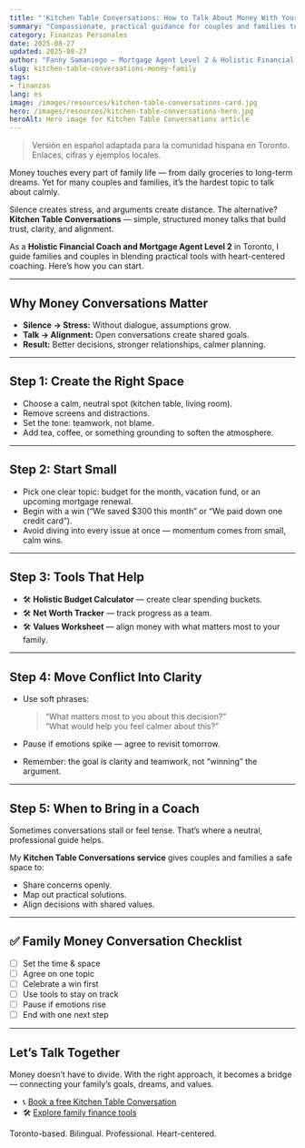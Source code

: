 ```yaml
---
title: "'Kitchen Table Conversations: How to Talk About Money With Your Partner and"
summary: "Compassionate, practical guidance for couples and families to discuss money"
category: Finanzas Personales
date: 2025-08-27
updated: 2025-08-27
author: "Fanny Samaniego — Mortgage Agent Level 2 & Holistic Financial Coach"
slug: kitchen-table-conversations-money-family
tags:
- finanzas
lang: es
image: /images/resources/kitchen-table-conversations-card.jpg
hero: /images/resources/kitchen-table-conversations-hero.jpg
heroAlt: Hero image for Kitchen Table Conversations article
---
```

> Versión en español adaptada para la comunidad hispana en Toronto. Enlaces, cifras y ejemplos locales.

Money touches every part of family life — from daily groceries to long-term dreams. Yet for many couples and families, it’s the hardest topic to talk about calmly.  

Silence creates stress, and arguments create distance. The alternative? **Kitchen Table Conversations** — simple, structured money talks that build trust, clarity, and alignment.  

As a **Holistic Financial Coach and Mortgage Agent Level 2** in Toronto, I guide families and couples in blending practical tools with heart-centered coaching. Here’s how you can start.  

---

## Why Money Conversations Matter

- **Silence → Stress:** Without dialogue, assumptions grow.  
- **Talk → Alignment:** Open conversations create shared goals.  
- **Result:** Better decisions, stronger relationships, calmer planning.  

---

## Step 1: Create the Right Space

- Choose a calm, neutral spot (kitchen table, living room).  
- Remove screens and distractions.  
- Set the tone: teamwork, not blame.  
- Add tea, coffee, or something grounding to soften the atmosphere.  

---

## Step 2: Start Small

- Pick one clear topic: budget for the month, vacation fund, or an upcoming mortgage renewal.  
- Begin with a win (“We saved $300 this month” or “We paid down one credit card”).  
- Avoid diving into every issue at once — momentum comes from small, calm wins.  

---

## Step 3: Tools That Help

- 🛠 **Holistic Budget Calculator** — create clear spending buckets.  
- 🛠 **Net Worth Tracker** — track progress as a team.  
- 🛠 **Values Worksheet** — align money with what matters most to your family.  

---

## Step 4: Move Conflict Into Clarity

- Use soft phrases:  
  > “What matters most to you about this decision?”  
  > “What would help you feel calmer about this?”  

- Pause if emotions spike — agree to revisit tomorrow.  
- Remember: the goal is clarity and teamwork, not “winning” the argument.  

---

## Step 5: When to Bring in a Coach

Sometimes conversations stall or feel tense. That’s where a neutral, professional guide helps.  

My **Kitchen Table Conversations service** gives couples and families a safe space to:  
- Share concerns openly.  
- Map out practical solutions.  
- Align decisions with shared values.  

---

## ✅ Family Money Conversation Checklist

- [ ] Set the time & space  
- [ ] Agree on one topic  
- [ ] Celebrate a win first  
- [ ] Use tools to stay on track  
- [ ] Pause if emotions rise  
- [ ] End with one next step  

---

## Let’s Talk Together

Money doesn’t have to divide. With the right approach, it becomes a bridge — connecting your family’s goals, dreams, and values.  

- 📞 [Book a free Kitchen Table Conversation](/es/contacto)  
- 🛠 [Explore family finance tools](/es/herramientas)  

Toronto-based. Bilingual. Professional. Heart-centered.

